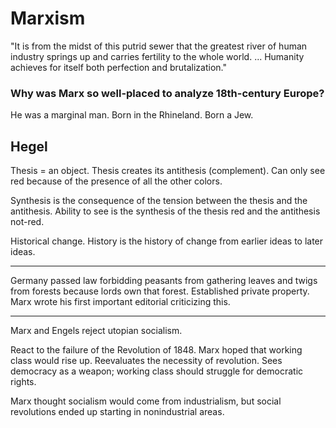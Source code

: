 # Marxism

"It is from the midst of this putrid sewer that the greatest river of human industry springs up and carries fertility to the whole world. ... Humanity achieves for itself both perfection and brutalization."

### Why was Marx so well-placed to analyze 18th-century Europe?

He was a marginal man. Born in the Rhineland. Born a Jew.

## Hegel

Thesis = an object. Thesis creates its antithesis (complement). Can only see red because of the presence of all the other colors.

Synthesis is the consequence of the tension between the thesis and the antithesis. Ability to see is the synthesis of the thesis red and the antithesis not-red.

Historical change. History is the history of change from earlier ideas to later ideas.

---

Germany passed law forbidding peasants from gathering leaves and twigs from forests because lords own that forest. Established private property. Marx wrote his first important editorial criticizing this.

---

Marx and Engels reject utopian socialism.

React to the failure of the Revolution of 1848. Marx hoped that working class would rise up. Reevaluates the necessity of revolution. Sees democracy as a weapon; working class should struggle for democratic rights.

Marx thought socialism would come from industrialism, but social revolutions ended up starting in nonindustrial areas.